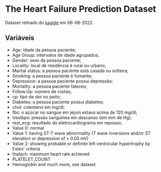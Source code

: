 # The Heart Failure Prediction Dataset

Dataset retirado do [kaggle](https://www.kaggle.com/datasets/asgharalikhan/mortality-rate-heart-patient-pakistan-hospital?resource=download) em 06-08-2022.

## Variáveis
- Age: idade da pessoa paciente;
- Age Group: intervalos de idade agrupados;
- Gender: sexo da pessoa paciente;
- Locality: local de residência é rural ou urbano;
- Marital status: a pessoa paciente está casada ou solteira;
- Smoking: a pessoa paciente é fumante;
- Depression: a pessoa paciente possui depressão;
- Mortality: a pessoa paciente faleceu;
- Follow.Up: número de visitas;
- cp: tipo de dor no peito;
- Diabetes: a pessoa paciente possui diabetes;
- chol: colesterol em mg/dl;
- fbs: o açúcar no sangue em jejum estava acima de 120 mg/dl;
- trestbps: pressão sanguínea em descanso (em mm de Hg);
- rest_ecg: resultado do eletrocardiograma em repouso;
- Value 0: normal
- Value 1: having ST-T wave abnormality (T wave inversions and/or ST elevation or depression of > 0.05 mV)
- Value 2: showing probable or definite left ventricular hypertrophy by Estes' criteria
- thalach: maximum heart rate achieved
- PLATELET_COUNT
- Hemoglobin
and much more, see dataset
